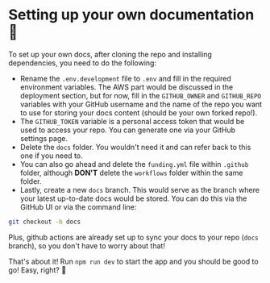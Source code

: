 # Setting up your own documentation 🔧

To set up your own docs, after cloning the repo and installing dependencies, you need to do the following:

- Rename the `.env.development` file to `.env` and fill in the required environment variables. The AWS part would be discussed in the deployment section, but
  for now, fill in the `GITHUB_OWNER` and `GITHUB_REPO` variables with your GitHub username and the name of the repo you want to use for storing your docs content (should be your own forked repo!).
- The `GITHUB_TOKEN` variable is a personal access token that would be used to access your repo. You can generate one via your GitHub settings page.
- Delete the `docs` folder. You wouldn't need it and can refer back to this one if you need to.
- You can also go ahead and delete the `funding.yml` file within `.github` folder, although **DON'T** delete the `workflows` folder within the same folder.
- Lastly, create a new `docs` branch. This would serve as the branch where your latest up-to-date docs would be stored. You can do this via the GitHub UI or via the command line:
```bash
git checkout -b docs
```
Plus, github actions are already set up to sync your docs to your repo (`docs` branch), so you don't have to worry about that!

That's about it! Run `npm run dev` to start the app and you should be good to go! Easy, right? 🚀